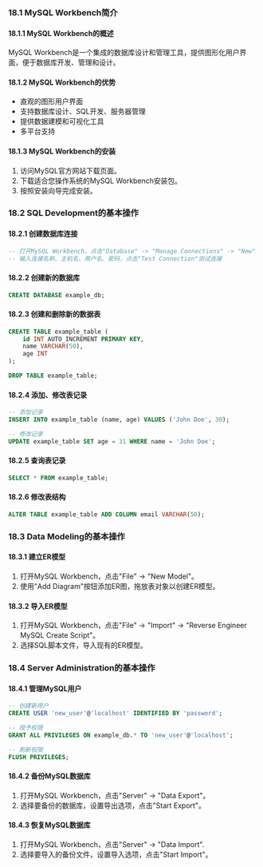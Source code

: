 ### 18.1 MySQL Workbench简介

#### 18.1.1 MySQL Workbench的概述
MySQL Workbench是一个集成的数据库设计和管理工具，提供图形化用户界面，便于数据库开发、管理和设计。

#### 18.1.2 MySQL Workbench的优势
- 直观的图形用户界面
- 支持数据库设计、SQL开发、服务器管理
- 提供数据建模和可视化工具
- 多平台支持

#### 18.1.3 MySQL Workbench的安装
1. 访问MySQL官方网站下载页面。
2. 下载适合您操作系统的MySQL Workbench安装包。
3. 按照安装向导完成安装。

### 18.2 SQL Development的基本操作

#### 18.2.1 创建数据库连接
```sql
-- 打开MySQL Workbench，点击"Database" -> "Manage Connections" -> "New"
-- 输入连接名称、主机名、用户名、密码，点击"Test Connection"测试连接
```

#### 18.2.2 创建新的数据库
```sql
CREATE DATABASE example_db;
```

#### 18.2.3 创建和删除新的数据表
```sql
CREATE TABLE example_table (
    id INT AUTO_INCREMENT PRIMARY KEY,
    name VARCHAR(50),
    age INT
);

DROP TABLE example_table;
```

#### 18.2.4 添加、修改表记录
```sql
-- 添加记录
INSERT INTO example_table (name, age) VALUES ('John Doe', 30);

-- 修改记录
UPDATE example_table SET age = 31 WHERE name = 'John Doe';
```

#### 18.2.5 查询表记录
```sql
SELECT * FROM example_table;
```

#### 18.2.6 修改表结构
```sql
ALTER TABLE example_table ADD COLUMN email VARCHAR(50);
```

### 18.3 Data Modeling的基本操作

#### 18.3.1 建立ER模型
1. 打开MySQL Workbench，点击"File" -> "New Model"。
2. 使用"Add Diagram"按钮添加ER图，拖放表对象以创建ER模型。

#### 18.3.2 导入ER模型
1. 打开MySQL Workbench，点击"File" -> "Import" -> "Reverse Engineer MySQL Create Script"。
2. 选择SQL脚本文件，导入现有的ER模型。

### 18.4 Server Administration的基本操作

#### 18.4.1 管理MySQL用户
```sql
-- 创建新用户
CREATE USER 'new_user'@'localhost' IDENTIFIED BY 'password';

-- 授予权限
GRANT ALL PRIVILEGES ON example_db.* TO 'new_user'@'localhost';

-- 刷新权限
FLUSH PRIVILEGES;
```

#### 18.4.2 备份MySQL数据库
1. 打开MySQL Workbench，点击"Server" -> "Data Export"。
2. 选择要备份的数据库，设置导出选项，点击"Start Export"。

#### 18.4.3 恢复MySQL数据库
1. 打开MySQL Workbench，点击"Server" -> "Data Import".
2. 选择要导入的备份文件，设置导入选项，点击"Start Import"。